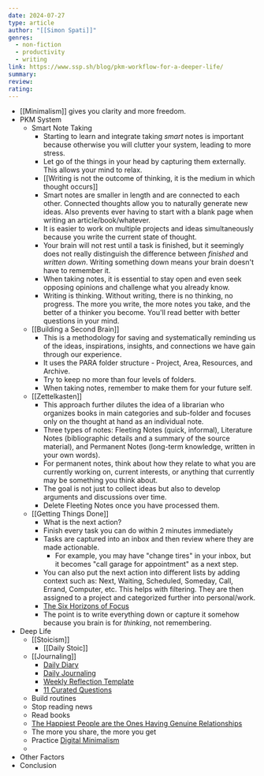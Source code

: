 ```yaml
---
date: 2024-07-27
type: article
author: "[[Simon Spati]]"
genres:
  - non-fiction
  - productivity
  - writing
link: https://www.ssp.sh/blog/pkm-workflow-for-a-deeper-life/
summary:
review:
rating: 
---
```


- [[Minimalism]] gives you clarity and more freedom.
- PKM System
	- Smart Note Taking
		- Starting to learn and integrate taking *smart* notes is important because otherwise you will clutter your system, leading to more stress. 
		- Let go of the things in your head by capturing them externally. This allows your mind to relax. 
		- [[Writing is not the outcome of thinking, it is the medium in which thought occurs]]
		- Smart notes are smaller in length and are connected to each other. Connected thoughts allow you to naturally generate new ideas. Also prevents ever having to start with a blank page when writing an article/book/whatever. 
		- It is easier to work on multiple projects and ideas simultaneously because you write the current state of thought. 
		- Your brain will not rest until a task is finished, but it seemingly does not really distinguish the difference between *finished* and *written down*. Writing something down means your brain doesn't have to remember it. 
		- When taking notes, it is essential to stay open and even seek opposing opinions and challenge what you already know. 
		- Writing is thinking. Without writing, there is no thinking, no progress. The more you write, the more notes you take, and the better of a thinker you become. You'll read better with better questions in your mind. 
	- [[Building a Second Brain]] 
		- This is a methodology for saving and systematically reminding us of the ideas, inspirations, insights, and connections we have gain through our experience. 
		- It uses the PARA folder structure - Project, Area, Resources, and Archive.
		- Try to keep no more than four levels of folders. 
		- When taking notes, remember to make them for your future self. 
	- [[Zettelkasten]]
		- This approach further dilutes the idea of a librarian who organizes books in main categories and sub-folder and focuses only on the thought at hand as an individual note. 
		- Three types of notes: Fleeting Notes (quick, informal), Literature Notes (bibliographic details and a summary of the source material), and Permanent Notes (long-term knowledge, written in your own words). 
		- For permanent notes, think about how they relate to what you are currently working on, current interests, or anything that currently may be something you think about. 
		- The goal is not just to collect ideas but also to develop arguments and discussions over time. 
		- Delete Fleeting Notes once you have processed them. 
	- [[Getting Things Done]]
		- What is the next action?
		- Finish every task you can do within 2 minutes immediately
		- Tasks are captured into an inbox and then review where they are made actionable. 
			- For example, you may have "change tires" in your inbox, but it becomes "call garage for appointment" as a next step. 
		- You can also put the next action into different lists by adding context such as: Next, Waiting, Scheduled, Someday, Call, Errand, Computer, etc. This helps with filtering. They are then assigned to a project and categorized further into personal/work. 
		- [The Six Horizons of Focus](https://gettingthingsdone.com/2011/01/the-6-horizons-of-focus/)
		- The point is to write everything down or capture it somehow because you brain is for *thinking*, not remembering. 
- Deep Life
	- [[Stoicism]]
		- [[Daily Stoic]]
	- [[Journaling]]
		- [Daily Diary](https://sive.rs/dj)
		- [Daily Journaling](https://thomasgriffin.com/how-to-journal-daily/#:~:text=Daily%20journaling%20is%20the%20act,daily%20journaling%20being%20surprisingly%20simple.)
		- [Weekly Reflection Template](https://github.com/Zowie/obsidian-templates/blob/main/weekly%20reflection%20template.md)
		- [11 Curated Questions](https://www.curatedquestions.com/tim-ferriss-tribe-of-mentors#:~:text=It%20could%20be%20a%20few,time%2C%20energy%2C%20etc)
	- Build routines
	- Stop reading news
	- Read books
	- [The Happiest People are the Ones Having Genuine Relationships](https://www.ted.com/talks/robert_waldinger_what_makes_a_good_life_lessons_from_the_longest_study_on_happiness?subtitle=en)
	- The more you share, the more you get
	- Practice [Digital Minimalism](https://www.goodreads.com/book/show/40672036-digital-minimalism)
	- 
- Other Factors
- Conclusion